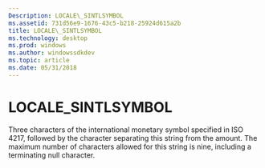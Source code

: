```yaml
---
Description: LOCALE\_SINTLSYMBOL
ms.assetid: 731d56e9-1676-43c5-b218-25924d615a2b
title: LOCALE\_SINTLSYMBOL
ms.technology: desktop
ms.prod: windows
ms.author: windowssdkdev
ms.topic: article
ms.date: 05/31/2018
---
```


# LOCALE\_SINTLSYMBOL

Three characters of the international monetary symbol specified in ISO 4217, followed by the character separating this string from the amount. The maximum number of characters allowed for this string is nine, including a terminating null character.

 

 



